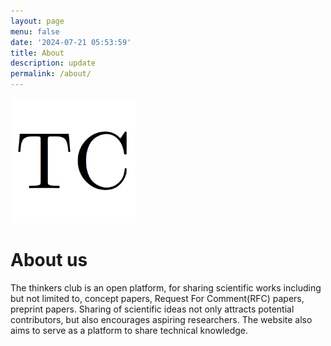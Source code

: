 ```yaml
---
layout: page
menu: false
date: '2024-07-21 05:53:59'
title: About
description: update
permalink: /about/
---
```


<img class="img-rounded" src="/assets/img/uploads/thinkersclub.png" alt="Thinkers Club" width="200">

# About us

The thinkers club is an open platform, for sharing scientific works
including but not limited to,  concept papers, Request For Comment(RFC)
papers, preprint papers. Sharing of scientific ideas not only attracts
potential contributors, but also encourages aspiring researchers. The
website also aims to serve as a platform to share technical knowledge.


<!--
# Future Roadmap
We are considering to enable, user generated content, on the website.

so a user would be able to create posts from within the website,
currently to create a post the user would have to fork the repo add post
to their fork and then submit a merge request if it gets accepted their
article make their way to the website , while this method is good
because the friction in publishing would hopefully promote better
quality articles, but it also makes it difficult for newcommers to
contribute.
interdisciplinary collaboration in research and development.
-->
